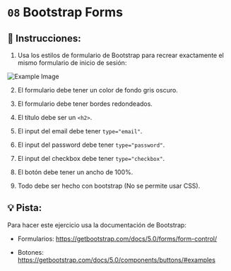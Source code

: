 # `08` Bootstrap Forms

## 📝 Instrucciones:

1. Usa los estilos de formulario de Bootstrap para recrear exactamente el mismo formulario de inicio de sesión:

![Example Image](../../.learn/assets/08-bootstrap-forms-result.png?raw=true)

2. El formulario debe tener un color de fondo gris oscuro.

3. El formulario debe tener bordes redondeados.

4. El título debe ser un `<h2>`.

5. El input del email debe tener `type="email"`.

6. El input del password debe tener `type="password"`.

7. El input del checkbox debe tener `type="checkbox"`.

8. El botón debe tener un ancho de 100%.

9. Todo debe ser hecho con bootstrap (No se permite usar CSS).

## 💡 Pista:

Para hacer este ejercicio usa la documentación de Bootstrap:

- Formularios: https://getbootstrap.com/docs/5.0/forms/form-control/

- Botones: https://getbootstrap.com/docs/5.0/components/buttons/#examples
